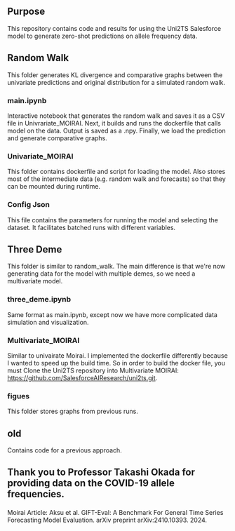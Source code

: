 <!DOCTYPE html>
<html lang="en">
<head>
    <meta charset="UTF-8">
    <meta name="viewport" content="width=device-width, initial-scale=1.0">
</head>
<body>
    <h2>Purpose</h2>
    <p>This repository contains code and results for using the Uni2TS Salesforce model to generate zero-shot predictions on allele frequency data.</p>
    <h2>Random Walk</h2>
    <p>
        This folder generates KL divergence and comparative graphs between the univariate predictions and original distribution for a simulated random walk.
    </p>
    <h3>main.ipynb</h3>
    <p>
        Interactive notebook that generates the random walk and saves it as a CSV file in Univrariate_MOIRAI. Next, it builds and runs the dockerfile that calls model on the data. Output is saved as a .npy. Finally, we load the prediction and generate comparative graphs.
    </p>
    <h3>Univariate_MOIRAI</h3>
    <p>
        This folder contains dockerfile and script for loading the model. Also stores most of the intermediate data (e.g. random walk and forecasts) so that they can be mounted during runtime.
    </p>
    <h3>Config Json</h3>
    <p>
        This file contains the parameters for running the model and selecting the dataset. It facilitates batched runs with different variables.
    </p>
    <h2>Three Deme</h2>
    <p>
        This folder is similar to random_walk. The main difference is that we're now generating data for the model with multiple demes, so we need a multivariate model.
    </p>
    <h3>three_deme.ipynb</h3>
    <p>
        Same format as main.ipynb, except now we have more complicated data simulation and visualization.
    </p>
    <h3>Multivariate_MOIRAI</h3>
    <p>
        Similar to univairate Moirai. I implemented the dockerfile differently because I wanted to speed up the build time. So in order to build the docker file, you must Clone the Uni2TS repository into Multivariate MOIRAI: <a href="https://github.com/SalesforceAIResearch/uni2ts.git">https://github.com/SalesforceAIResearch/uni2ts.git</a>. 
    </p>
    <h3>figues</h3>
    <p>
        This folder stores graphs from previous runs.
    </p>
    <h2>old</h2>
    <p>
        Contains code for a previous approach. 
    <h2>
    </p>
        Thank you to Professor Takashi Okada for providing data on the COVID-19 allele frequencies.
    </p>
    </h2>
Moirai Article:
  Aksu et al. GIFT-Eval: A Benchmark For General Time Series Forecasting Model Evaluation. arXiv preprint arXiv:2410.10393.
  2024.
</p>

</body>
</html>
